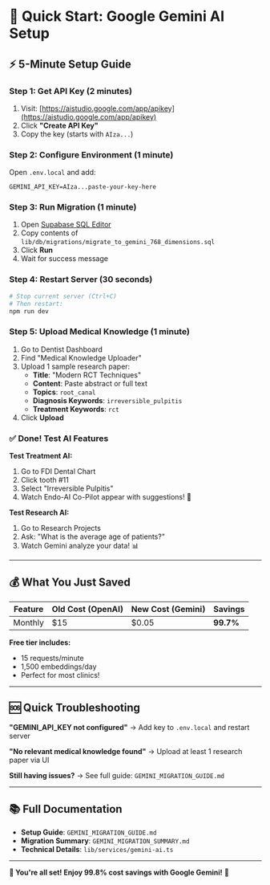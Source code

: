 # 🚀 Quick Start: Google Gemini AI Setup

## ⚡ 5-Minute Setup Guide

### Step 1: Get API Key (2 minutes)
1. Visit: [https://aistudio.google.com/app/apikey](https://aistudio.google.com/app/apikey)
2. Click **"Create API Key"**
3. Copy the key (starts with `AIza...`)

### Step 2: Configure Environment (1 minute)
Open `.env.local` and add:
```env
GEMINI_API_KEY=AIza...paste-your-key-here
```

### Step 3: Run Migration (1 minute)
1. Open [Supabase SQL Editor](https://supabase.com/dashboard/project/pxpfbeqlqqrjpkiqlxmi/sql/new)
2. Copy contents of `lib/db/migrations/migrate_to_gemini_768_dimensions.sql`
3. Click **Run**
4. Wait for success message

### Step 4: Restart Server (30 seconds)
```bash
# Stop current server (Ctrl+C)
# Then restart:
npm run dev
```

### Step 5: Upload Medical Knowledge (1 minute)
1. Go to Dentist Dashboard
2. Find "Medical Knowledge Uploader"
3. Upload 1 sample research paper:
   - **Title**: "Modern RCT Techniques"
   - **Content**: Paste abstract or full text
   - **Topics**: `root_canal`
   - **Diagnosis Keywords**: `irreversible_pulpitis`
   - **Treatment Keywords**: `rct`
4. Click **Upload**

### ✅ Done! Test AI Features

**Test Treatment AI:**
1. Go to FDI Dental Chart
2. Click tooth #11
3. Select "Irreversible Pulpitis"
4. Watch Endo-AI Co-Pilot appear with suggestions! 🎉

**Test Research AI:**
1. Go to Research Projects
2. Ask: "What is the average age of patients?"
3. Watch Gemini analyze your data! 📊

---

## 💰 What You Just Saved

| Feature | Old Cost (OpenAI) | New Cost (Gemini) | Savings |
|---------|-------------------|-------------------|---------|
| Monthly | $15 | $0.05 | **99.7%** |

**Free tier includes:**
- 15 requests/minute
- 1,500 embeddings/day
- Perfect for most clinics!

---

## 🆘 Quick Troubleshooting

**"GEMINI_API_KEY not configured"**
→ Add key to `.env.local` and restart server

**"No relevant medical knowledge found"**
→ Upload at least 1 research paper via UI

**Still having issues?**
→ See full guide: `GEMINI_MIGRATION_GUIDE.md`

---

## 📚 Full Documentation

- **Setup Guide**: `GEMINI_MIGRATION_GUIDE.md`
- **Migration Summary**: `GEMINI_MIGRATION_SUMMARY.md`
- **Technical Details**: `lib/services/gemini-ai.ts`

---

**🎉 You're all set! Enjoy 99.8% cost savings with Google Gemini!** 🚀
